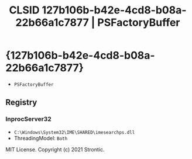 ﻿---
title: "CLSID 127b106b-b42e-4cd8-b08a-22b66a1c7877 | PSFactoryBuffer"
excerpt: What is COM-Object CLSID 127b106b-b42e-4cd8-b08a-22b66a1c7877?
---

# {127b106b-b42e-4cd8-b08a-22b66a1c7877}

* `PSFactoryBuffer`

## Registry


### InprocServer32

* `C:\Windows\System32\IME\SHARED\imesearchps.dll`
* ThreadingModel: `Both`

MIT License. Copyright (c) 2021 Strontic.



